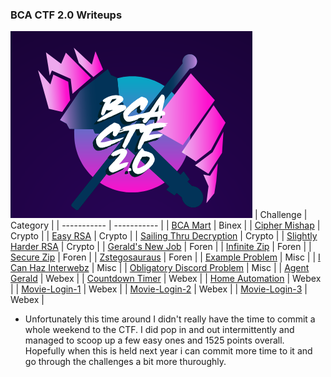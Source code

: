 ### BCA CTF 2.0 Writeups       
![pic](CTF.png)
| Challenge | Category |
| ----------- | ----------- |
| [BCA Mart](https://github.com/ivanchubb/CTF-Writeups/tree/main/2021/BCACTF%202.0/binex/BCA%20Mart) | Binex |
| [Cipher Mishap](https://github.com/ivanchubb/CTF-Writeups/tree/main/2021/BCACTF%202.0/crypto/Cipher%20Mishap) | Crypto |
| [Easy RSA](https://github.com/ivanchubb/CTF-Writeups/tree/main/2021/BCACTF%202.0/crypto/Easy%20RSA) | Crypto |
| [Sailing Thru Decryption](https://github.com/ivanchubb/CTF-Writeups/tree/main/2021/BCACTF%202.0/crypto/Sailing%20Thru%20Decryption) | Crypto |
| [Slightly Harder RSA](https://github.com/ivanchubb/CTF-Writeups/tree/main/2021/BCACTF%202.0/crypto/Slightly%20Harder%20RSA) | Crypto |
| [Gerald's New Job](https://github.com/ivanchubb/CTF-Writeups/tree/main/2021/BCACTF%202.0/foren/Gerald's%20New%20Job) | Foren |
| [Infinite Zip](https://github.com/ivanchubb/CTF-Writeups/tree/main/2021/BCACTF%202.0/foren/Infinite%20Zip) | Foren |
| [Secure Zip](https://github.com/ivanchubb/CTF-Writeups/tree/main/2021/BCACTF%202.0/foren/Secure%20Zip) | Foren |
| [Zstegosauraus](https://github.com/ivanchubb/CTF-Writeups/tree/main/2021/BCACTF%202.0/foren/Zstegosaurus) | Foren |
| [Example Problem](https://github.com/ivanchubb/CTF-Writeups/tree/main/2021/BCACTF%202.0/misc/Example%20Problem) | Misc |
| [I Can Haz Interwebz](https://github.com/ivanchubb/CTF-Writeups/tree/main/2021/BCACTF%202.0/misc/I%20Can%20Haz%20Interwebz) | Misc |
| [Obligatory Discord Problem](https://github.com/ivanchubb/CTF-Writeups/tree/main/2021/BCACTF%202.0/misc/Obligatory%20Discord%20Problem)  | Misc |
| [Agent Gerald](https://github.com/ivanchubb/CTF-Writeups/tree/main/2021/BCACTF%202.0/webex/Agent%20Gerald) | Webex |
| [Countdown Timer](https://github.com/ivanchubb/CTF-Writeups/tree/main/2021/BCACTF%202.0/webex/Countdown%20Timer) | Webex |
| [Home Automation](https://github.com/ivanchubb/CTF-Writeups/tree/main/2021/BCACTF%202.0/webex/Home%20Automation) | Webex |
| [Movie-Login-1](https://github.com/ivanchubb/CTF-Writeups/tree/main/2021/BCACTF%202.0/webex/Movie-Login-1) | Webex |
| [Movie-Login-2](https://github.com/ivanchubb/CTF-Writeups/tree/main/2021/BCACTF%202.0/webex/Movie-Login-2) | Webex |
| [Movie-Login-3](https://github.com/ivanchubb/CTF-Writeups/tree/main/2021/BCACTF%202.0/webex/Movie-Login-3) | Webex |

- Unfortunately this time around I didn't really have the time to commit a whole weekend to the CTF.  I did pop in and out intermittently and managed to scoop up a few easy ones and 1525 points overall.  Hopefully when this is held next year i can commit more time to it and go through the challenges a bit more thuroughly.

